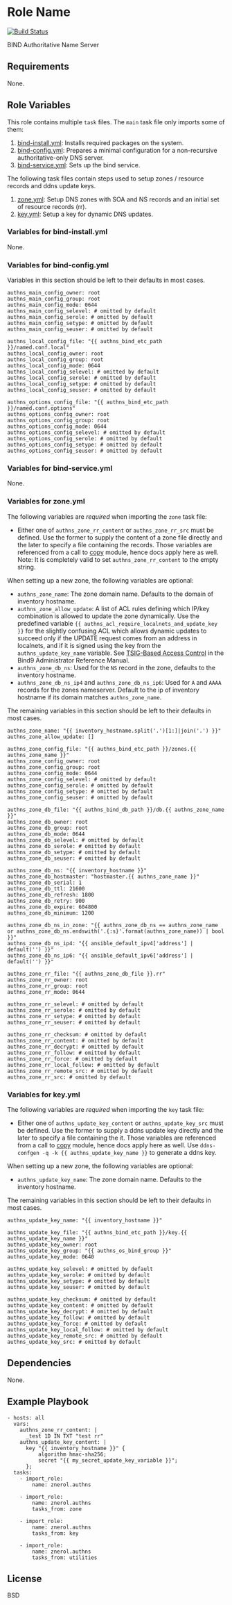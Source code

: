 Role Name
=========

[![Build Status](https://travis-ci.org/znerol/ansible-role-authns.svg?branch=master)](https://travis-ci.org/znerol/ansible-role-authns)

BIND Authoritative Name Server

Requirements
------------

None.

Role Variables
--------------

This role contains multiple `task` files. The `main` task file only imports
some of them:

1. [bind-install.yml](#variables-for-bind-installyml): Installs required
   packages on the system.
1. [bind-config.yml](#variables-for-bind-configyml): Prepares a minimal
   configuration for a non-recursive authoritative-only DNS server.
1. [bind-service.yml](#variables-for-bind-serviceyml): Sets up the bind
   service.

The following task files contain steps used to setup zones / resource records
and ddns update keys.

1. [zone.yml](#variables-for-zoneyml): Setup DNS zones with SOA and NS records
   and an initial set of resource records (rr).
1. [key.yml](#variables-for-keyyml): Setup a key for dynamic DNS updates.


### Variables for bind-install.yml

None.

### Variables for bind-config.yml

Variables in this section should be left to their defaults in most cases.

```
authns_main_config_owner: root
authns_main_config_group: root
authns_main_config_mode: 0644
authns_main_config_selevel: # omitted by default
authns_main_config_serole: # omitted by default
authns_main_config_setype: # omitted by default
authns_main_config_seuser: # omitted by default

authns_local_config_file: "{{ authns_bind_etc_path }}/named.conf.local"
authns_local_config_owner: root
authns_local_config_group: root
authns_local_config_mode: 0644
authns_local_config_selevel: # omitted by default
authns_local_config_serole: # omitted by default
authns_local_config_setype: # omitted by default
authns_local_config_seuser: # omitted by default

authns_options_config_file: "{{ authns_bind_etc_path }}/named.conf.options"
authns_options_config_owner: root
authns_options_config_group: root
authns_options_config_mode: 0644
authns_options_config_selevel: # omitted by default
authns_options_config_serole: # omitted by default
authns_options_config_setype: # omitted by default
authns_options_config_seuser: # omitted by default
```

### Variables for bind-service.yml

None.

### Variables for zone.yml

The following variables are *required* when importing the `zone` task file:

* Either one of `authns_zone_rr_content` or `authns_zone_rr_src` must be
  defined. Use the former to supply the content of a zone file directly and the
  later to specify a file containing the records. Those variables are
  referenced from a call to [copy][Ansible-Copy] module, hence docs apply here
  as well. Note: It is completely valid to set `authns_zone_rr_content` to the
  empty string.

When setting up a new zone, the following variables are optional:

* `authns_zone_name`: The zone domain name. Defaults to the domain of inventory
  hostname.
* `authns_zone_allow_update`: A list of ACL rules defining which IP/key
  combination is allowed to update the zone dynamically. Use the predefined
  variable `{{ authns_acl_require_localnets_and_update_key }}` for the slightly
  confusing ACL which allows dynamic updates to succeed only if the UPDATE
  request comes from an address in localnets, and if it is signed using the key
  from the `authns_update_key_name` variable. See [TSIG-Based Access
  Control][ARM-TSIG] in the Bind9 Administrator Reference Manual.
* `authns_zone_db_ns`: Used for the `NS` record in the zone, defaults to the
  inventory hostname.
* `authns_zone_db_ns_ip4` and `authns_zone_db_ns_ip6`: Used for `A` and `AAAA`
  records for the zones nameserver. Default to the ip of inventory hostname if
  its domain matches `authns_zone_name`.

The remaining variables in this section should be left to their defaults in
most cases.

```
authns_zone_name: "{{ inventory_hostname.split('.')[1:]|join('.') }}"
authns_zone_allow_update: []

authns_zone_config_file: "{{ authns_bind_etc_path }}/zones.{{ authns_zone_name }}"
authns_zone_config_owner: root
authns_zone_config_group: root
authns_zone_config_mode: 0644
authns_zone_config_selevel: # omitted by default
authns_zone_config_serole: # omitted by default
authns_zone_config_setype: # omitted by default
authns_zone_config_seuser: # omitted by default
```

```
authns_zone_db_file: "{{ authns_bind_db_path }}/db.{{ authns_zone_name }}"
authns_zone_db_owner: root
authns_zone_db_group: root
authns_zone_db_mode: 0644
authns_zone_db_selevel: # omitted by default
authns_zone_db_serole: # omitted by default
authns_zone_db_setype: # omitted by default
authns_zone_db_seuser: # omitted by default

authns_zone_db_ns: "{{ inventory_hostname }}"
authns_zone_db_hostmaster: "hostmaster.{{ authns_zone_name }}"
authns_zone_db_serial: 1
authns_zone_db_ttl: 21600
authns_zone_db_refresh: 1800
authns_zone_db_retry: 900
authns_zone_db_expire: 604800
authns_zone_db_minimum: 1200

authns_zone_db_ns_in_zone: "{{ authns_zone_db_ns == authns_zone_name or authns_zone_db_ns.endswith('.{:s}'.format(authns_zone_name)) | bool }}"
authns_zone_db_ns_ip4: "{{ ansible_default_ipv4['address'] | default('') }}"
authns_zone_db_ns_ip6: "{{ ansible_default_ipv6['address'] | default('') }}"
```

```
authns_zone_rr_file: "{{ authns_zone_db_file }}.rr"
authns_zone_rr_owner: root
authns_zone_rr_group: root
authns_zone_rr_mode: 0644

authns_zone_rr_selevel: # omitted by default
authns_zone_rr_serole: # omitted by default
authns_zone_rr_setype: # omitted by default
authns_zone_rr_seuser: # omitted by default

authns_zone_rr_checksum: # omitted by default
authns_zone_rr_content: # omitted by default
authns_zone_rr_decrypt: # omitted by default
authns_zone_rr_follow: # omitted by default
authns_zone_rr_force: # omitted by default
authns_zone_rr_local_follow: # omitted by default
authns_zone_rr_remote_src: # omitted by default
authns_zone_rr_src: # omitted by default
```

### Variables for key.yml

The following variables are *required* when importing the `key` task file:

* Either one of `authns_update_key_content` or `authns_update_key_src` must be
  defined. Use the former to supply a ddns update key directly and the later to
  specify a file containing the it. Those variables are referenced from a call
  to [copy][Ansible-Copy] module, hence docs apply here as well. Use
  `ddns-confgen -q -k {{ authns_update_key_name }}` to generate a ddns key.

When setting up a new zone, the following variables are optional:

* `authns_update_key_name`: The zone domain name. Defaults to the inventory
  hostname.

The remaining variables in this section should be left to their defaults in
most cases.

```
authns_update_key_name: "{{ inventory_hostname }}"

authns_update_key_file: "{{ authns_bind_etc_path }}/key.{{ authns_update_key_name }}"
authns_update_key_owner: root
authns_update_key_group: "{{ authns_os_bind_group }}"
authns_update_key_mode: 0640

authns_update_key_selevel: # omitted by default
authns_update_key_serole: # omitted by default
authns_update_key_setype: # omitted by default
authns_update_key_seuser: # omitted by default

authns_update_key_checksum: # omitted by default
authns_update_key_content: # omitted by default
authns_update_key_decrypt: # omitted by default
authns_update_key_follow: # omitted by default
authns_update_key_force: # omitted by default
authns_update_key_local_follow: # omitted by default
authns_update_key_remote_src: # omitted by default
authns_update_key_src: # omitted by default
```




Dependencies
------------

None.

Example Playbook
----------------

    - hosts: all
      vars:
        authns_zone_rr_content: |
          _test 1D IN TXT "test rr"
        authns_update_key_content: |
          key "{{ inventory_hostname }}" {
              algorithm hmac-sha256;
              secret "{{ my_secret_update_key_variable }}";
          };
      tasks:
        - import_role:
            name: znerol.authns

        - import_role:
            name: znerol.authns
            tasks_from: zone

        - import_role:
            name: znerol.authns
            tasks_from: key

        - import_role:
            name: znerol.authns
            tasks_from: utilities

License
-------

BSD


[ARM-TSIG]: https://ftp.isc.org/isc/bind9/cur/9.11/doc/arm/Bv9ARM.ch04.html#id-1.5.6.8
[Ansible-Copy]: https://docs.ansible.com/ansible/latest/modules/copy_module.html
